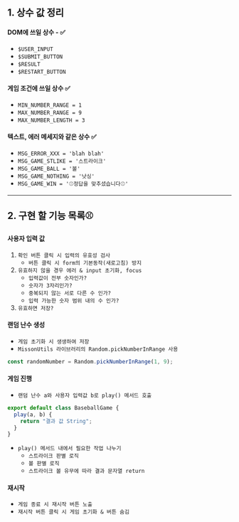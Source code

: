 ## 1. 상수 값 정리 

#### DOM에 쓰일 상수 - ✅
  - ``$USER_INPUT``
  - ``$SUBMIT_BUTTON``
  - ``$RESULT``
  - ``$RESTART_BUTTON``

#### 게임 조건에 쓰일 상수 ✅
  - ``MIN_NUMBER_RANGE = 1``
  - ``MAX_NUMBER_RANGE = 9``
  - ``MAX_NUMBER_LENGTH = 3``

#### 텍스트, 에러 메세지와 같은 상수 ✅
  - ``MSG_ERROR_XXX = 'blah blah'``
  - ``MSG_GAME_STLIKE = '스트라이크'``
  - ``MSG_GAME_BALL = '볼'``
  - ``MSG_GAME_NOTHING = '낫싱'``
  - ``MSG_GAME_WIN = '⚾정답을 맞추셨습니다⚾'``

---
## 2. 구현 할 기능 목록⚾

#### 사용자 입력 값
  1. ``확인 버튼 클릭 시 입력의 유효성 검사``
     - ``버튼 클릭 시 form의 기본동작(새로고침) 방지``
  2. ``유효하지 않을 경우 에러 & input 초기화, focus``
     - ``입력값이 전부 숫자인가?``
     - ``숫자가 3자리인가?``
     - ``중복되지 않는 서로 다른 수 인가?`` 
     - ``입력 가능한 숫자 범위 내의 수 인가?``     
  3. ``유효하면 저장?``

#### 랜덤 난수 생성
- ``게임 초기화 시 생생하여 저장``
- ``MissonUtils 라이브러리의 Random.pickNumberInRange 사용``
```javascript
const randomNumber = Random.pickNumberInRange(1, 9);
```

#### 게임 진행
  - ``랜덤 난수 a와 사용자 입력값 b로 play() 메서드 호출``
```javascript
export default class BaseballGame {
  play(a, b) {
    return "결과 값 String";
  }
}
```
  - ``play() 메서드 내에서 필요한 작업 나누기``
    - ``스트라이크 판별 로직``
    - ``볼 판별 로직``
    - ``스트라이크 볼 유무에 따라 결과 문자열 return``
    
#### 재시작 
  - ``게임 종료 시 재시작 버튼 노출``
  - ``재시작 버튼 클릭 시 게임 초기화 & 버튼 숨김``

